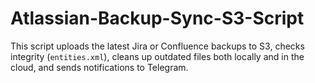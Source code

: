# Atlassian-Backup-Sync-S3-Script
This script uploads the latest Jira or Confluence backups to S3, checks integrity (`entities.xml`), cleans up outdated files both locally and in the cloud, and sends notifications to Telegram.
